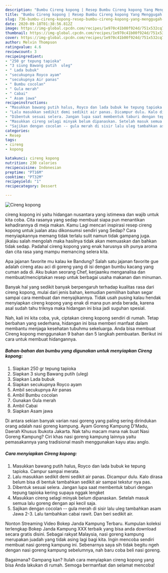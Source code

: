 ```yaml
---
description: "Bumbu Cireng kopong | Resep Bumbu Cireng kopong Yang Menggugah Selera"
title: "Bumbu Cireng kopong | Resep Bumbu Cireng kopong Yang Menggugah Selera"
slug: 736-bumbu-cireng-kopong-resep-bumbu-cireng-kopong-yang-menggugah-selera
date: 2020-09-18T01:38:56.812Z
image: https://img-global.cpcdn.com/recipes/1e970c41b00f924d/751x532cq70/cireng-kopong-foto-resep-utama.jpg
thumbnail: https://img-global.cpcdn.com/recipes/1e970c41b00f924d/751x532cq70/cireng-kopong-foto-resep-utama.jpg
cover: https://img-global.cpcdn.com/recipes/1e970c41b00f924d/751x532cq70/cireng-kopong-foto-resep-utama.jpg
author: Melvin Thompson
ratingvalue: 4.6
reviewcount: 3
recipeingredient:
- "250 gr tepung tapioka"
- "3 siung Bawang putih  uleg"
- " Lada bubuk"
- "secukupnya Royco ayam"
- "secukupnya Air panas"
- " Bumbu cocolan"
- " Gula merah"
- " Cabai"
- " Asam jawa"
recipeinstructions:
- "Masukkan bawang putih halus, Royco dan lada bubuk ke tepung tapioka. Campur sampai merata."
- "Lalu masukkan sedikit demi sedikit air panas. Dicampur dulu. Kalo dirasa belum bisa di bentuk tambahkan sedikit air sampai tekstur nya pas."
- "Dibentuk sesuai selera. Jangan lupa saat membentuk taburi dengan tepung tapioka kering supaya nggak lengket"
- "Masukkan cireng selagi minyak belum dipanaskan. Setelah masuk semua lalu goreng dengan api kecil saja."
- "Sajikan dengan cocolan -- gula merah di sisir lalu uleg tambahkan asam Jawa 2-3. Lalu tambahkan cabai rawit. Dan beri sedikit air."
categories:
- Resep
tags:
- cireng
- kopong

katakunci: cireng kopong 
nutrition: 230 calories
recipecuisine: Indonesian
preptime: "PT16M"
cooktime: "PT32M"
recipeyield: "1"
recipecategory: Dessert

---
```



![Cireng kopong](https://img-global.cpcdn.com/recipes/1e970c41b00f924d/751x532cq70/cireng-kopong-foto-resep-utama.jpg)


cireng kopong ini yaitu hidangan nusantara yang istimewa dan wajib untuk kita coba. Cita rasanya yang sedap membuat siapa pun menantikan kehadirannya di meja makan.
Kamu Lagi mencari inspirasi resep cireng kopong untuk jualan atau dikonsumsi sendiri yang Sedap? Cara menyiapkannya memang tidak terlalu sulit namun tidak gampang juga. jikalau salah mengolah maka hasilnya tidak akan memuaskan dan bahkan tidak sedap. Padahal cireng kopong yang enak harusnya sih punya aroma dan cita rasa yang mampu memancing selera kita.

Apa jajanan favorite mu kalau ke Bandung? Salah satu jajanan favorite gue adalah cireng atau aci di goreng yang di isi dengan bumbu kacang yang cuman ada di. Aku bukan seorang Chef, kerjaanku menganalisa dan membuat/menciptakan resep untuk berbagai usaha makanan dan minuman.

Banyak hal yang sedikit banyak berpengaruh terhadap kualitas rasa dari cireng kopong, mulai dari jenis bahan, kemudian pemilihan bahan segar sampai cara membuat dan menyajikannya. Tidak usah pusing kalau hendak menyiapkan cireng kopong yang enak di mana pun anda berada, karena asal sudah tahu triknya maka hidangan ini bisa jadi suguhan spesial.


Nah, kali ini kita coba, yuk, ciptakan cireng kopong sendiri di rumah. Tetap berbahan yang sederhana, hidangan ini bisa memberi manfaat dalam membantu menjaga kesehatan tubuhmu sekeluarga. Anda bisa membuat Cireng kopong menggunakan 9 bahan dan 5 langkah pembuatan. Berikut ini cara untuk membuat hidangannya.

<!--inarticleads1-->

##### Bahan-bahan dan bumbu yang digunakan untuk menyiapkan Cireng kopong:

1. Siapkan 250 gr tepung tapioka
1. Siapkan 3 siung Bawang putih  (uleg)
1. Siapkan  Lada bubuk
1. Siapkan secukupnya Royco ayam
1. Ambil secukupnya Air panas
1. Ambil  Bumbu cocolan
1. Gunakan  Gula merah
1. Ambil  Cabai
1. Siapkan  Asam jawa


Di antara sekian banyak varian nasi goreng yang paling sering dirindukan orang adalah nasi goreng kampung. Ayam Goreng Kampung D&#39;Madu, Daerah Khusus Ibukota Jakarta. Nak tahu macam mana nak buat Nasi Goreng Kampung? Ciri khas nasi goreng kampung lainnya yaitu pemasakannya yang tradisional masih menggunakan kayu atau anglo. 

<!--inarticleads2-->

##### Cara menyiapkan Cireng kopong:

1. Masukkan bawang putih halus, Royco dan lada bubuk ke tepung tapioka. Campur sampai merata.
1. Lalu masukkan sedikit demi sedikit air panas. Dicampur dulu. Kalo dirasa belum bisa di bentuk tambahkan sedikit air sampai tekstur nya pas.
1. Dibentuk sesuai selera. Jangan lupa saat membentuk taburi dengan tepung tapioka kering supaya nggak lengket
1. Masukkan cireng selagi minyak belum dipanaskan. Setelah masuk semua lalu goreng dengan api kecil saja.
1. Sajikan dengan cocolan -- gula merah di sisir lalu uleg tambahkan asam Jawa 2-3. Lalu tambahkan cabai rawit. Dan beri sedikit air.


Nonton Streaming Video Bokep Janda Kampung Terbaru. Kumpulan koleksi terlengkap Bokep Janda Kampung XXX terbaik yang bisa anda download secara gratis disini. Sebagai rakyat Malaysia, nasi goreng kampung merupakan juadah yang tidak asing lagi bagi kita. Ingin mencoba sendiri membuat nasi goreng kampung ini. Sebenarnya saya sih tidak begitu ngeh dengan nasi goreng kampung sebelumnya, nah baru coba beli nasi goreng. 

Bagaimana? Gampang kan? Itulah cara menyiapkan cireng kopong yang bisa Anda lakukan di rumah. Semoga bermanfaat dan selamat mencoba!
